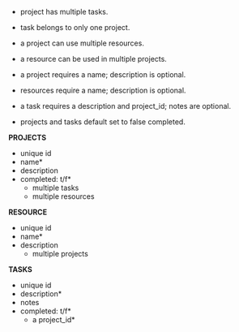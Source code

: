 - project has multiple tasks.
- task belongs to only one project.
- a project can use multiple resources.
- a resource can be used in multiple projects.

- a project requires a name; description is optional.
- resources require a name; description is optional.
- a task requires a description and project_id; notes are optional.
- projects and tasks default set to false completed.

**PROJECTS**
- unique id
- name*
- description
- completed: t/f*
    - multiple tasks
    - multiple resources

**RESOURCE**
- unique id
- name*
- description
    - multiple projects

**TASKS**
- unique id
- description*
- notes
- completed: t/f*
    - a project_id*